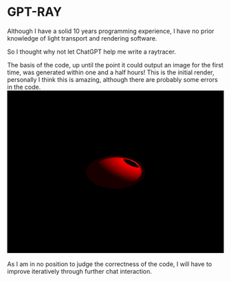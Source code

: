 # GPT-RAY

Although I have a solid 10 years programming experience, I have no prior knowledge of light transport and rendering software. 

So I thought why not let ChatGPT help me write a raytracer.

The basis of the code, up until the point it could output an image for the first time, was generated within one and a half hours!
This is the initial render, personally I think this is amazing, although there are probably some errors in the code.
![Initial render](initial-render.png)

As I am in no position to judge the correctness of the code, I will have to improve iteratively through further chat interaction.

